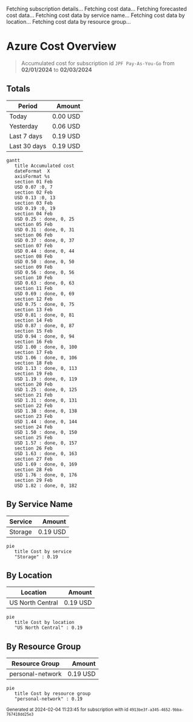 Fetching subscription details...
Fetching cost data...
Fetching forecasted cost data...
Fetching cost data by service name...
Fetching cost data by location...
Fetching cost data by resource group...
# Azure Cost Overview

> Accumulated cost for subscription id `JPF Pay-As-You-Go` from **02/01/2024** to **02/03/2024**

## Totals

|Period|Amount|
|---|---:|
|Today|0.00 USD|
|Yesterday|0.06 USD|
|Last 7 days|0.19 USD|
|Last 30 days|0.19 USD|

```mermaid
gantt
   title Accumulated cost
   dateFormat  X
   axisFormat %s
   section 01 Feb
   USD 0.07 :0, 7
   section 02 Feb
   USD 0.13 :0, 13
   section 03 Feb
   USD 0.19 :0, 19
   section 04 Feb
   USD 0.25 : done, 0, 25
   section 05 Feb
   USD 0.31 : done, 0, 31
   section 06 Feb
   USD 0.37 : done, 0, 37
   section 07 Feb
   USD 0.44 : done, 0, 44
   section 08 Feb
   USD 0.50 : done, 0, 50
   section 09 Feb
   USD 0.56 : done, 0, 56
   section 10 Feb
   USD 0.63 : done, 0, 63
   section 11 Feb
   USD 0.69 : done, 0, 69
   section 12 Feb
   USD 0.75 : done, 0, 75
   section 13 Feb
   USD 0.81 : done, 0, 81
   section 14 Feb
   USD 0.87 : done, 0, 87
   section 15 Feb
   USD 0.94 : done, 0, 94
   section 16 Feb
   USD 1.00 : done, 0, 100
   section 17 Feb
   USD 1.06 : done, 0, 106
   section 18 Feb
   USD 1.13 : done, 0, 113
   section 19 Feb
   USD 1.19 : done, 0, 119
   section 20 Feb
   USD 1.25 : done, 0, 125
   section 21 Feb
   USD 1.31 : done, 0, 131
   section 22 Feb
   USD 1.38 : done, 0, 138
   section 23 Feb
   USD 1.44 : done, 0, 144
   section 24 Feb
   USD 1.50 : done, 0, 150
   section 25 Feb
   USD 1.57 : done, 0, 157
   section 26 Feb
   USD 1.63 : done, 0, 163
   section 27 Feb
   USD 1.69 : done, 0, 169
   section 28 Feb
   USD 1.76 : done, 0, 176
   section 29 Feb
   USD 1.82 : done, 0, 182
```

## By Service Name

|Service|Amount|
|---|---:|
|Storage|0.19 USD|

```mermaid
pie
   title Cost by service
   "Storage" : 0.19
```

## By Location

|Location|Amount|
|---|---:|
|US North Central|0.19 USD|

```mermaid
pie
   title Cost by location
   "US North Central" : 0.19
```

## By Resource Group

|Resource Group|Amount|
|---|---:|
|personal-network|0.19 USD|

```mermaid
pie
   title Cost by resource group
   "personal-network" : 0.19
```

<sup>Generated at 2024-02-04 11:23:45 for subscription with id `4913be3f-a345-4652-9bba-767418dd25e3`</sup>
